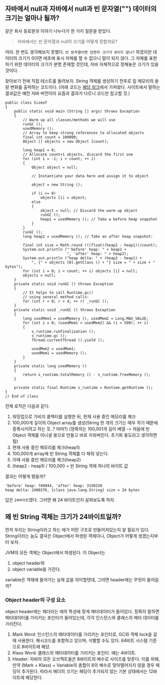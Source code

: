 ## 자바에서 null과 자바에서 null과 빈 문자열("") 데이터의 크기는 얼마나 될까?

같은 회사 동료분과 이야기 나누다가 한 가지 질문을 받았다.

> 자바에서는 빈 문자열과 null의 크기를 어떻게 정할까요?

어라. 한 번도 생각해보지 못했다. `빈 문자열이면 당연히 크기가 0이지 않나?` 하겠지만 
데이터의 크기가 0이면 애초에 표시 자체를 할 수 없으니 말이 되지 않다. 
그 자체를 표현하기 위한 데이터의 크기가 분명 존재할 것인데, 
자바 자체적으로 정해놓은 크기가 있을 것이다.

찾아보기 전에 직접 테스트를 돌려보자. String 객체를 생성하기 전후로 힙 메모리의 용량 변화를 출력하는 코드이다. 
(아래 코드는 [해당 링크](https://www.infoworld.com/article/2077496/java-tip-130--do-you-know-your-data-size-.html)에서 가져왔다. 사이트에서 말하는 결과값은 예전 자바 버전이라 요즘과 결과가 다르니 코드만 참고할 것.)


```
public class Sizeof
{
    public static void main (String [] args) throws Exception
    {
        // Warm up all classes/methods we will use
        runGC ();
        usedMemory ();
        // Array to keep strong references to allocated objects
        final int count = 100000;
        Object [] objects = new Object [count];
        
        long heap1 = 0;
        // Allocate count+1 objects, discard the first one
        for (int i = -1; i < count; ++ i)
        {
            Object object = null;
            
            // Instantiate your data here and assign it to object
            
            object = new String ();
            
            if (i >= 0)
                objects [i] = object;
            else
            {
                object = null; // Discard the warm up object
                runGC ();
                heap1 = usedMemory (); // Take a before heap snapshot
            }
        }
        runGC ();
        long heap2 = usedMemory (); // Take an after heap snapshot:
        
        final int size = Math.round (((float)(heap2 - heap1))/count);
        System.out.println ("'before' heap: " + heap1 +
                            ", 'after' heap: " + heap2);
        System.out.println ("heap delta: " + (heap2 - heap1) +
            ", {" + objects [0].getClass () + "} size = " + size + " bytes");
        for (int i = 0; i < count; ++ i) objects [i] = null;
        objects = null;
    }
    private static void runGC () throws Exception
    {
        // It helps to call Runtime.gc()
        // using several method calls:
        for (int r = 0; r < 4; ++ r) _runGC ();
    }
    private static void _runGC () throws Exception
    {
        long usedMem1 = usedMemory (), usedMem2 = Long.MAX_VALUE;
        for (int i = 0; (usedMem1 < usedMem2) && (i < 500); ++ i)
        {
            s_runtime.runFinalization ();
            s_runtime.gc ();
            Thread.currentThread ().yield ();
            
            usedMem2 = usedMem1;
            usedMem1 = usedMemory ();
        }
    }
    private static long usedMemory ()
    {
        return s_runtime.totalMemory () - s_runtime.freeMemory ();
    }
    
    private static final Runtime s_runtime = Runtime.getRuntime ();
} 
// End of class
```
전체 로직은 다음과 같다.  
1. 워밍업으로 가비지 콜렉터를 실행한 뒤, 현재 사용 중인 메모리를 체크
2. 100,000개 길이의 Object array를 생성(String 한 개의 크기는 매우 작기 때문에 증폭시키려고 하는 듯..? 아마?) (정확히는 100,001개 길이 배열 -> 처음에 빈 Object 객체를 이니셜 용으로 만들고 바로 지워버린다. 초기화 용도라고 생각하면 됨)
3. 현재 사용 중인 메모리를 체크(heap1)
4. 100,000개 array에 빈 String 객체를 다 채워 넣는다.
5. 이때 사용 중인 메모리를 체크(heap2)
6. (heap2 - heap1) / 100,000 = 빈 String 객체 하나의 바이트 값  

결과는 어떻게 됐을까?

```
'before' heap: 749944, 'after' heap: 3150320
heap delta: 2400376, {class java.lang.String} size = 24 bytes
```

답은 `24바이트`였다. 그러면 왜 24 바이트인지 살펴보도록 하자.


## 왜 빈 String 객체는 크기가 24바이트일까?

먼저 우리는 String이라고 하는 애가 어떤 구조로 만들어져있는지 알 필요가 있다. String이라는 놈도 결국은 Object에서 파생된 객체이니, 
Object가 어떻게 생겼는지부터 보자.

JVM의 모든 객체는 Object에서 파생된다. 이 Object는  
1) object header와 
2) object variable을 가진다.

variable은 객체에 들어가는 실제 값을 의미할텐데, 그러면 header에는 무엇이 들어갈까?

### Object header의 구성 요소

object header에는 헤더라는 애의 특성에 맞게 메타데이터가 들어있다. 정확히 말하면 메타데이터를 가리키는 포인터가 들어있는데, 각각 인스턴스와 클래스의 메타 데이터를 가리킨다.
1. Mark Word: 인스턴스의 메타데이터를 가리키는 포인터로, GC와 객체 lock을 걸 때 사용한다. 해시코드를 포함하고 있으며, 식별할 수도 있다. 64비트 시스템 기준으로 8바이트에 해당.
2. Klass Word: 클래스의 메타데이터를 가리키는 포인터. 얘는 4바이트.
3. Header: 자바의 모든 오브젝트들은 8바이트의 배수로 사이즈를 맞춘다. 이를 위해, 만약 (Mark + Klass) + Variable의 총합이 8의 배수로 맞아떨어지지 않을 경우 패딩이 추가된다.
따라서 헤더의 크기는 패딩이 추가되지 않는 기본 상태에서는 12바이트에 해당한다. 




